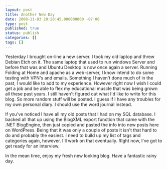 ```yaml
---
layout: post
title: Another New Day
date: 2008-11-03 20:20:45.000000000 -07:00
type: post
published: true
status: publish
categories: []
tags: []
---
```

Yesterday I brought on-line a new server.  I took my old laptop and threw Debian Etch on it.  The same laptop that used to run windows Server and before that was and Ubuntu Desktop is now once again a server.  Running Folding at Home and apache as a web-server, I know intend to do some testing with VPN's and emails.  Something I haven't done much of in the past, I would like to add to my experience.  However right now I wish I could get a job and be able to flex my educational muscle that was being grown all these past years.  I still haven't figured out what I'd like to write for this blog.  So more random stuff will be posted.  I guess if I have any troubles for my own personal diary.  I should use the word journal instead.

If you've noticed I have all my old posts that I had on my SQL database.  I backed all that up using the BlogXML export function that came with the .NET BlogEngine, then just copied and pasted the info into new posts here on WordPress.  Being that it was only a couple of posts it isn't that hard to do and probably the easiest.  I need to build up my list of tags and categories again, however.  I'll work on that eventually.  RIght now, I've got to get ready for an interview.

In the mean time, enjoy my fresh new looking blog.  Have a fantastic rainy day.

